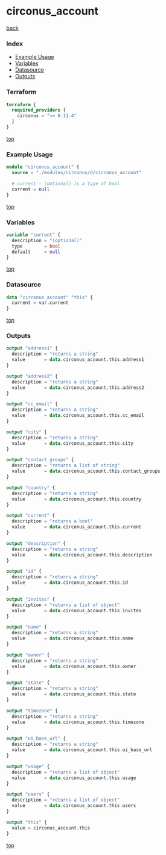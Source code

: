 # circonus_account

[back](../circonus.md)

### Index

- [Example Usage](#example-usage)
- [Variables](#variables)
- [Datasource](#datasource)
- [Outputs](#outputs)

### Terraform

```terraform
terraform {
  required_providers {
    circonus = ">= 0.11.4"
  }
}
```

[top](#index)

### Example Usage

```terraform
module "circonus_account" {
  source = "./modules/circonus/d/circonus_account"

  # current - (optional) is a type of bool
  current = null
}
```

[top](#index)

### Variables

```terraform
variable "current" {
  description = "(optional)"
  type        = bool
  default     = null
}
```

[top](#index)

### Datasource

```terraform
data "circonus_account" "this" {
  current = var.current
}
```

[top](#index)

### Outputs

```terraform
output "address1" {
  description = "returns a string"
  value       = data.circonus_account.this.address1
}

output "address2" {
  description = "returns a string"
  value       = data.circonus_account.this.address2
}

output "cc_email" {
  description = "returns a string"
  value       = data.circonus_account.this.cc_email
}

output "city" {
  description = "returns a string"
  value       = data.circonus_account.this.city
}

output "contact_groups" {
  description = "returns a list of string"
  value       = data.circonus_account.this.contact_groups
}

output "country" {
  description = "returns a string"
  value       = data.circonus_account.this.country
}

output "current" {
  description = "returns a bool"
  value       = data.circonus_account.this.current
}

output "description" {
  description = "returns a string"
  value       = data.circonus_account.this.description
}

output "id" {
  description = "returns a string"
  value       = data.circonus_account.this.id
}

output "invites" {
  description = "returns a list of object"
  value       = data.circonus_account.this.invites
}

output "name" {
  description = "returns a string"
  value       = data.circonus_account.this.name
}

output "owner" {
  description = "returns a string"
  value       = data.circonus_account.this.owner
}

output "state" {
  description = "returns a string"
  value       = data.circonus_account.this.state
}

output "timezone" {
  description = "returns a string"
  value       = data.circonus_account.this.timezone
}

output "ui_base_url" {
  description = "returns a string"
  value       = data.circonus_account.this.ui_base_url
}

output "usage" {
  description = "returns a list of object"
  value       = data.circonus_account.this.usage
}

output "users" {
  description = "returns a list of object"
  value       = data.circonus_account.this.users
}

output "this" {
  value = circonus_account.this
}
```

[top](#index)